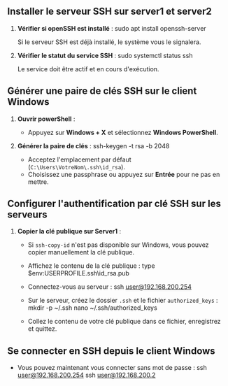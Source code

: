 ## Installer le serveur SSH sur server1 et server2

1. **Vérifier si openSSH est installé** :  sudo apt install openssh-server

	Si le serveur SSH est déjà installé, le système vous le signalera.
    
2. **Vérifier le statut du service SSH** : sudo systemctl status ssh
  
    Le service doit être actif et en cours d'exécution.

##  Générer une paire de clés SSH sur le client Windows

1. **Ouvrir powerShell** :
    - Appuyez sur **Windows + X** et sélectionnez **Windows PowerShell**.
      
2. **Générer la paire de clés** : ssh-keygen -t rsa -b 2048
    - Acceptez l'emplacement par défaut (`C:\Users\VotreNom\.ssh\id_rsa`).
    - Choisissez une passphrase ou appuyez sur **Entrée** pour ne pas en mettre.

##  Configurer l'authentification par clé SSH sur les serveurs

1. **Copier la clé publique sur Server1** :
    
    - Si `ssh-copy-id` n'est pas disponible sur Windows, vous pouvez copier manuellement la clé publique.
        
    - Affichez le contenu de la clé publique : type $env:USERPROFILE\.ssh\id_rsa.pub
    - Connectez-vous au serveur : ssh user@192.168.200.254
    - Sur le serveur, créez le dossier `.ssh` et le fichier `authorized_keys` : mkdir -p ~/.ssh
												       nano ~/.ssh/authorized_keys

    - Collez le contenu de votre clé publique dans ce fichier, enregistrez et quittez.


## Se connecter en SSH depuis le client Windows

- Vous pouvez maintenant vous connecter sans mot de passe :  ssh user@192.168.200.254
												    ssh user@192.168.200.2


